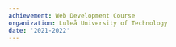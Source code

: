 ```yaml
---
achievement: Web Development Course
organization: Luleå University of Technology
date: '2021-2022'
---
```

